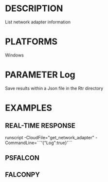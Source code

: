 # DESCRIPTION
List network adapter information

# PLATFORMS
Windows

# PARAMETER Log
Save results within a Json file in the Rtr directory

# EXAMPLES

## REAL-TIME RESPONSE
runscript -CloudFile="get_network_adapter" -CommandLine=\`\`\`'{"Log":true}'\`\`\`

## PSFALCON

## FALCONPY
